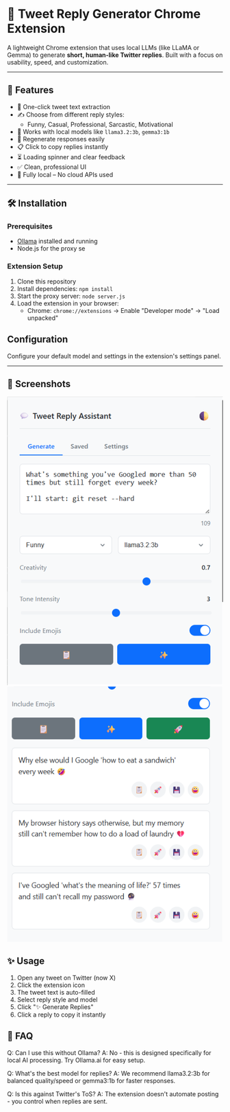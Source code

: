 # 💬 Tweet Reply Generator Chrome Extension

A lightweight Chrome extension that uses local LLMs (like LLaMA or Gemma) to generate **short, human-like Twitter replies**. Built with a focus on usability, speed, and customization.

---

## 🚀 Features

- 🔁 One-click tweet text extraction
- ✍️ Choose from different reply styles:
  - Funny, Casual, Professional, Sarcastic, Motivational
- 🧠 Works with local models like `llama3.2:3b`, `gemma3:1b`
- 🔄 Regenerate responses easily
- 📋 Click to copy replies instantly
- ⏳ Loading spinner and clear feedback
- ✅ Clean, professional UI
- 🔧 Fully local – No cloud APIs used

---

## 🛠 Installation

### Prerequisites
- [Ollama](https://ollama.ai/) installed and running
- Node.js for the proxy se

### Extension Setup
1. Clone this repository
2. Install dependencies: `npm install`
3. Start the proxy server: `node server.js`
4. Load the extension in your browser:
   - Chrome: `chrome://extensions` → Enable "Developer mode" → "Load unpacked"

## Configuration
Configure your default model and settings in the extension's settings panel.

---

## 📸 Screenshots

![Popup Preview](Snap.png)
![Response](response.png)


## ✨ Usage

1. Open any tweet on Twitter (now X)
2. Click the extension icon
3. The tweet text is auto-filled
4. Select reply style and model
5. Click "✨ Generate Replies"
6. Click a reply to copy it instantly

## 🤔 FAQ
Q: Can I use this without Ollama?
A: No - this is designed specifically for local AI processing. Try Ollama.ai for easy setup.

Q: What's the best model for replies?
A: We recommend llama3.2:3b for balanced quality/speed or gemma3:1b for faster responses.

Q: Is this against Twitter's ToS?
A: The extension doesn't automate posting - you control when replies are sent.

